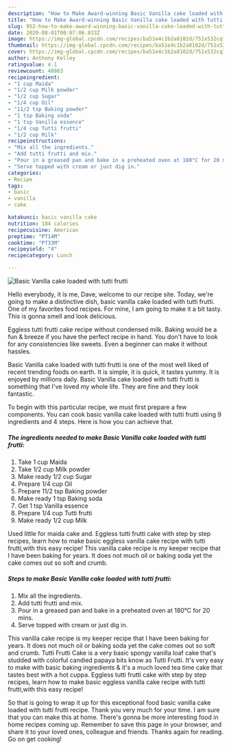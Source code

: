```yaml
---
description: "How to Make Award-winning Basic Vanilla cake loaded with tutti frutti"
title: "How to Make Award-winning Basic Vanilla cake loaded with tutti frutti"
slug: 952-how-to-make-award-winning-basic-vanilla-cake-loaded-with-tutti-frutti
date: 2020-08-01T00:07:06.833Z
image: https://img-global.cpcdn.com/recipes/ba51e4c1b2a8102d/751x532cq70/basic-vanilla-cake-loaded-with-tutti-frutti-recipe-main-photo.jpg
thumbnail: https://img-global.cpcdn.com/recipes/ba51e4c1b2a8102d/751x532cq70/basic-vanilla-cake-loaded-with-tutti-frutti-recipe-main-photo.jpg
cover: https://img-global.cpcdn.com/recipes/ba51e4c1b2a8102d/751x532cq70/basic-vanilla-cake-loaded-with-tutti-frutti-recipe-main-photo.jpg
author: Anthony Kelley
ratingvalue: 4.1
reviewcount: 40863
recipeingredient:
- "1 cup Maida"
- "1/2 cup Milk powder"
- "1/2 cup Sugar"
- "1/4 cup Oil"
- "11/2 tsp Baking powder"
- "1 tsp Baking soda"
- "1 tsp Vanilla essence"
- "1/4 cup Tutti frutti"
- "1/2 cup Milk"
recipeinstructions:
- "Mix all the ingredients."
- "Add tutti frutti and mix."
- "Pour in a greased pan and bake in a preheated oven at 180°C for 20 mins."
- "Serve topped with cream or just dig in."
categories:
- Recipe
tags:
- basic
- vanilla
- cake

katakunci: basic vanilla cake 
nutrition: 184 calories
recipecuisine: American
preptime: "PT14M"
cooktime: "PT33M"
recipeyield: "4"
recipecategory: Lunch

---
```



![Basic Vanilla cake loaded with tutti frutti](https://img-global.cpcdn.com/recipes/ba51e4c1b2a8102d/751x532cq70/basic-vanilla-cake-loaded-with-tutti-frutti-recipe-main-photo.jpg)

Hello everybody, it is me, Dave, welcome to our recipe site. Today, we're going to make a distinctive dish, basic vanilla cake loaded with tutti frutti. One of my favorites food recipes. For mine, I am going to make it a bit tasty. This is gonna smell and look delicious.

Eggless tutti frutti cake recipe without condensed milk. Baking would be a fun &amp; breeze if you have the perfect recipe in hand. You don&#39;t have to look for any consistencies like sweets. Even a beginner can make it without hassles.

Basic Vanilla cake loaded with tutti frutti is one of the most well liked of recent trending foods on earth. It is simple, it is quick, it tastes yummy. It is enjoyed by millions daily. Basic Vanilla cake loaded with tutti frutti is something that I've loved my whole life. They are fine and they look fantastic.


To begin with this particular recipe, we must first prepare a few components. You can cook basic vanilla cake loaded with tutti frutti using 9 ingredients and 4 steps. Here is how you can achieve that.

<!--inarticleads1-->

##### The ingredients needed to make Basic Vanilla cake loaded with tutti frutti:

1. Take 1 cup Maida
1. Take 1/2 cup Milk powder
1. Make ready 1/2 cup Sugar
1. Prepare 1/4 cup Oil
1. Prepare 11/2 tsp Baking powder
1. Make ready 1 tsp Baking soda
1. Get 1 tsp Vanilla essence
1. Prepare 1/4 cup Tutti frutti
1. Make ready 1/2 cup Milk


Used little for maida cake and. Eggless tutti frutti cake with step by step recipes, learn how to make basic eggless vanilla cake recipe with tutti frutti,with this easy recipe! This vanilla cake recipe is my keeper recipe that I have been baking for years. It does not much oil or baking soda yet the cake comes out so soft and crumb. 

<!--inarticleads2-->

##### Steps to make Basic Vanilla cake loaded with tutti frutti:

1. Mix all the ingredients.
1. Add tutti frutti and mix.
1. Pour in a greased pan and bake in a preheated oven at 180°C for 20 mins.
1. Serve topped with cream or just dig in.


This vanilla cake recipe is my keeper recipe that I have been baking for years. It does not much oil or baking soda yet the cake comes out so soft and crumb. Tutti Frutti Cake is a very basic spongy vanilla loaf cake that&#39;s studded with colorful candied papaya bits know as Tutti Frutti. It&#39;s very easy to make with basic baking ingredients &amp; it&#39;s a much loved tea time cake that tastes best with a hot cuppa. Eggless tutti frutti cake with step by step recipes, learn how to make basic eggless vanilla cake recipe with tutti frutti,with this easy recipe! 

So that is going to wrap it up for this exceptional food basic vanilla cake loaded with tutti frutti recipe. Thank you very much for your time. I am sure that you can make this at home. There's gonna be more interesting food in home recipes coming up. Remember to save this page in your browser, and share it to your loved ones, colleague and friends. Thanks again for reading. Go on get cooking!
